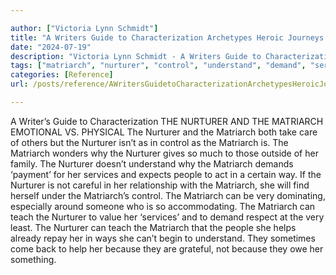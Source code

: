 ```yaml
---

author: ["Victoria Lynn Schmidt"]
title: "A Writers Guide to Characterization Archetypes Heroic Journeys and Other Elements of Dynamic Character Development - part0007_split_019.html"
date: "2024-07-19"
description: "Victoria Lynn Schmidt - A Writers Guide to Characterization Archetypes Heroic Journeys and Other Elements of Dynamic Character Development"
tags: ["matriarch", "nurturer", "control", "understand", "demand", "service", "people", "way", "teach", "help", "writer", "guide", "characterization", "emotional", "v", "physical", "take", "care", "others", "wonder", "give", "much", "outside", "family", "payment"]
categories: [Reference]
url: /posts/reference/AWritersGuidetoCharacterizationArchetypesHeroicJourneysandOtherElementsofDynamicCharacterDevelopment-part0007split019html

---
```



A Writer’s Guide to Characterization
 THE NURTURER AND THE MATRIARCH
EMOTIONAL VS. PHYSICAL
The Nurturer and the Matriarch both take care of others but the Nurturer isn’t as in control as the Matriarch is. The Matriarch wonders why the Nurturer gives so much to those outside of her family.
The Nurturer doesn’t understand why the Matriarch demands ‘payment’ for her services and expects people to act in a certain way. If the Nurturer is not careful in her relationship with the Matriarch, she will find herself under the Matriarch’s control. The Matriarch can be very dominating, especially around someone who is so accommodating.
The Matriarch can teach the Nurturer to value her ‘services’ and to demand respect at the very least.
The Nurturer can teach the Matriarch that the people she helps already repay her in ways she can’t begin to understand. They sometimes come back to help her because they are grateful, not because they owe her something.
